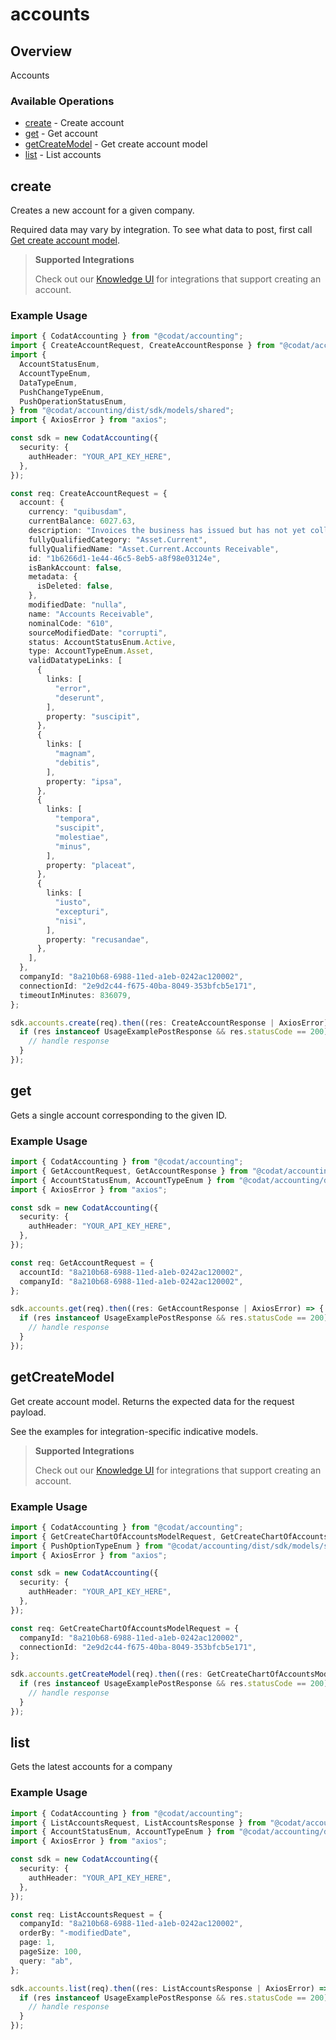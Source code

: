 # accounts

## Overview

Accounts

### Available Operations

* [create](#create) - Create account
* [get](#get) - Get account
* [getCreateModel](#getcreatemodel) - Get create account model
* [list](#list) - List accounts

## create

Creates a new account for a given company.

Required data may vary by integration. To see what data to post, first call [Get create account model](https://docs.codat.io/accounting-api#/operations/get-create-chartOfAccounts-model).

> **Supported Integrations**
> 
> Check out our [Knowledge UI](https://knowledge.codat.io/supported-features/accounting?view=tab-by-data-type&dataType=chartOfAccounts) for integrations that support creating an account.

### Example Usage

```typescript
import { CodatAccounting } from "@codat/accounting";
import { CreateAccountRequest, CreateAccountResponse } from "@codat/accounting/dist/sdk/models/operations";
import {
  AccountStatusEnum,
  AccountTypeEnum,
  DataTypeEnum,
  PushChangeTypeEnum,
  PushOperationStatusEnum,
} from "@codat/accounting/dist/sdk/models/shared";
import { AxiosError } from "axios";

const sdk = new CodatAccounting({
  security: {
    authHeader: "YOUR_API_KEY_HERE",
  },
});

const req: CreateAccountRequest = {
  account: {
    currency: "quibusdam",
    currentBalance: 6027.63,
    description: "Invoices the business has issued but has not yet collected payment on.",
    fullyQualifiedCategory: "Asset.Current",
    fullyQualifiedName: "Asset.Current.Accounts Receivable",
    id: "1b6266d1-1e44-46c5-8eb5-a8f98e03124e",
    isBankAccount: false,
    metadata: {
      isDeleted: false,
    },
    modifiedDate: "nulla",
    name: "Accounts Receivable",
    nominalCode: "610",
    sourceModifiedDate: "corrupti",
    status: AccountStatusEnum.Active,
    type: AccountTypeEnum.Asset,
    validDatatypeLinks: [
      {
        links: [
          "error",
          "deserunt",
        ],
        property: "suscipit",
      },
      {
        links: [
          "magnam",
          "debitis",
        ],
        property: "ipsa",
      },
      {
        links: [
          "tempora",
          "suscipit",
          "molestiae",
          "minus",
        ],
        property: "placeat",
      },
      {
        links: [
          "iusto",
          "excepturi",
          "nisi",
        ],
        property: "recusandae",
      },
    ],
  },
  companyId: "8a210b68-6988-11ed-a1eb-0242ac120002",
  connectionId: "2e9d2c44-f675-40ba-8049-353bfcb5e171",
  timeoutInMinutes: 836079,
};

sdk.accounts.create(req).then((res: CreateAccountResponse | AxiosError) => {
  if (res instanceof UsageExamplePostResponse && res.statusCode == 200) {
    // handle response
  }
});
```

## get

Gets a single account corresponding to the given ID.

### Example Usage

```typescript
import { CodatAccounting } from "@codat/accounting";
import { GetAccountRequest, GetAccountResponse } from "@codat/accounting/dist/sdk/models/operations";
import { AccountStatusEnum, AccountTypeEnum } from "@codat/accounting/dist/sdk/models/shared";
import { AxiosError } from "axios";

const sdk = new CodatAccounting({
  security: {
    authHeader: "YOUR_API_KEY_HERE",
  },
});

const req: GetAccountRequest = {
  accountId: "8a210b68-6988-11ed-a1eb-0242ac120002",
  companyId: "8a210b68-6988-11ed-a1eb-0242ac120002",
};

sdk.accounts.get(req).then((res: GetAccountResponse | AxiosError) => {
  if (res instanceof UsageExamplePostResponse && res.statusCode == 200) {
    // handle response
  }
});
```

## getCreateModel

Get create account model. Returns the expected data for the request payload.

See the examples for integration-specific indicative models.

> **Supported Integrations**
> 
> Check out our [Knowledge UI](https://knowledge.codat.io/supported-features/accounting?view=tab-by-data-type&dataType=chartOfAccounts) for integrations that support creating an account.

### Example Usage

```typescript
import { CodatAccounting } from "@codat/accounting";
import { GetCreateChartOfAccountsModelRequest, GetCreateChartOfAccountsModelResponse } from "@codat/accounting/dist/sdk/models/operations";
import { PushOptionTypeEnum } from "@codat/accounting/dist/sdk/models/shared";
import { AxiosError } from "axios";

const sdk = new CodatAccounting({
  security: {
    authHeader: "YOUR_API_KEY_HERE",
  },
});

const req: GetCreateChartOfAccountsModelRequest = {
  companyId: "8a210b68-6988-11ed-a1eb-0242ac120002",
  connectionId: "2e9d2c44-f675-40ba-8049-353bfcb5e171",
};

sdk.accounts.getCreateModel(req).then((res: GetCreateChartOfAccountsModelResponse | AxiosError) => {
  if (res instanceof UsageExamplePostResponse && res.statusCode == 200) {
    // handle response
  }
});
```

## list

Gets the latest accounts for a company

### Example Usage

```typescript
import { CodatAccounting } from "@codat/accounting";
import { ListAccountsRequest, ListAccountsResponse } from "@codat/accounting/dist/sdk/models/operations";
import { AccountStatusEnum, AccountTypeEnum } from "@codat/accounting/dist/sdk/models/shared";
import { AxiosError } from "axios";

const sdk = new CodatAccounting({
  security: {
    authHeader: "YOUR_API_KEY_HERE",
  },
});

const req: ListAccountsRequest = {
  companyId: "8a210b68-6988-11ed-a1eb-0242ac120002",
  orderBy: "-modifiedDate",
  page: 1,
  pageSize: 100,
  query: "ab",
};

sdk.accounts.list(req).then((res: ListAccountsResponse | AxiosError) => {
  if (res instanceof UsageExamplePostResponse && res.statusCode == 200) {
    // handle response
  }
});
```
